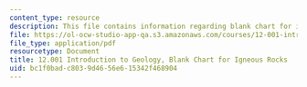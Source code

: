 ```yaml
---
content_type: resource
description: This file contains information regarding blank chart for igneous rocks.
file: https://ol-ocw-studio-app-qa.s3.amazonaws.com/courses/12-001-introduction-to-geology-fall-2013/bc1f0badc8039d4656e615342f468904_MIT12_001F13_Lab2_Igneous.pdf
file_type: application/pdf
resourcetype: Document
title: 12.001 Introduction to Geology, Blank Chart for Igneous Rocks
uid: bc1f0bad-c803-9d46-56e6-15342f468904
---
```

